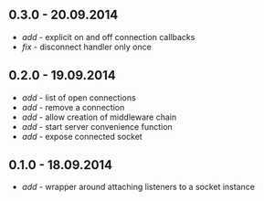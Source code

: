 ## 0.3.0 - 20.09.2014

* _add_ - explicit on and off connection callbacks
* _fix_ - disconnect handler only once

## 0.2.0 - 19.09.2014

* _add_ - list of open connections
* _add_ - remove a connection
* _add_ - allow creation of middleware chain
* _add_ - start server convenience function
* _add_ - expose connected socket

## 0.1.0 - 18.09.2014

* _add_ - wrapper around attaching listeners to a socket instance

